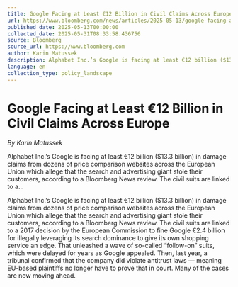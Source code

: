 ```yaml
---
title: Google Facing at Least €12 Billion in Civil Claims Across Europe
url: https://www.bloomberg.com/news/articles/2025-05-13/google-facing-at-least-12-billion-in-civil-claims-across-europe
published_date: 2025-05-13T00:00:00
collected_date: 2025-05-31T08:33:58.436756
source: Bloomberg
source_url: https://www.bloomberg.com
author: Karin Matussek
description: Alphabet Inc.’s Google is facing at least €12 billion ($13.3 billion) in damage claims from dozens of price comparison websites across the European Union which allege that the search and advertising giant stole their customers, according to a Bloomberg News review. The civil suits are linked to a...
language: en
collection_type: policy_landscape
---
```


# Google Facing at Least €12 Billion in Civil Claims Across Europe

*By Karin Matussek*

Alphabet Inc.’s Google is facing at least €12 billion ($13.3 billion) in damage claims from dozens of price comparison websites across the European Union which allege that the search and advertising giant stole their customers, according to a Bloomberg News review. The civil suits are linked to a...

Alphabet Inc.’s Google is facing at least €12 billion ($13.3 billion) in damage claims from dozens of price comparison websites across the European Union which allege that the search and advertising giant stole their customers, according to a Bloomberg News review. The civil suits are linked to a 2017 decision by the European Commission to fine Google €2.4 billion for illegally leveraging its search dominance to give its own shopping service an edge. That unleashed a wave of so-called “follow-on” suits, which were delayed for years as Google appealed. Then, last year, a tribunal confirmed that the company did violate antitrust laws — meaning EU-based plaintiffs no longer have to prove that in court. Many of the cases are now moving ahead.